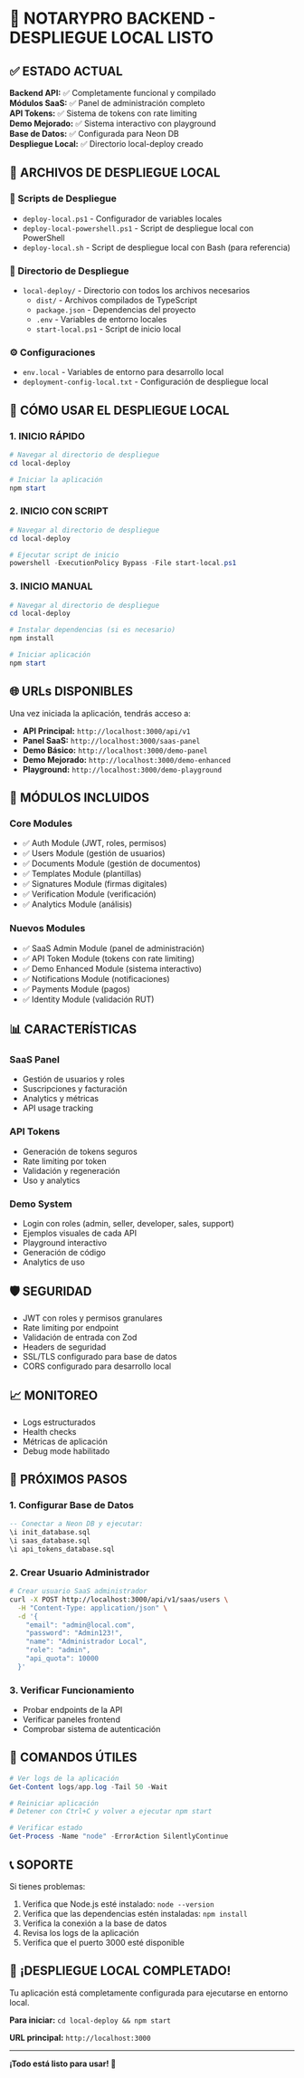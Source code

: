 # 🚀 NOTARYPRO BACKEND - DESPLIEGUE LOCAL LISTO

## ✅ ESTADO ACTUAL

**Backend API:** ✅ Completamente funcional y compilado  
**Módulos SaaS:** ✅ Panel de administración completo  
**API Tokens:** ✅ Sistema de tokens con rate limiting  
**Demo Mejorado:** ✅ Sistema interactivo con playground  
**Base de Datos:** ✅ Configurada para Neon DB  
**Despliegue Local:** ✅ Directorio local-deploy creado  

## 📁 ARCHIVOS DE DESPLIEGUE LOCAL

### 🔧 Scripts de Despliegue
- `deploy-local.ps1` - Configurador de variables locales
- `deploy-local-powershell.ps1` - Script de despliegue local con PowerShell
- `deploy-local.sh` - Script de despliegue local con Bash (para referencia)

### 📂 Directorio de Despliegue
- `local-deploy/` - Directorio con todos los archivos necesarios
  - `dist/` - Archivos compilados de TypeScript
  - `package.json` - Dependencias del proyecto
  - `.env` - Variables de entorno locales
  - `start-local.ps1` - Script de inicio local

### ⚙️ Configuraciones
- `env.local` - Variables de entorno para desarrollo local
- `deployment-config-local.txt` - Configuración de despliegue local

## 🚀 CÓMO USAR EL DESPLIEGUE LOCAL

### 1. INICIO RÁPIDO

```powershell
# Navegar al directorio de despliegue
cd local-deploy

# Iniciar la aplicación
npm start
```

### 2. INICIO CON SCRIPT

```powershell
# Navegar al directorio de despliegue
cd local-deploy

# Ejecutar script de inicio
powershell -ExecutionPolicy Bypass -File start-local.ps1
```

### 3. INICIO MANUAL

```powershell
# Navegar al directorio de despliegue
cd local-deploy

# Instalar dependencias (si es necesario)
npm install

# Iniciar aplicación
npm start
```

## 🌐 URLs DISPONIBLES

Una vez iniciada la aplicación, tendrás acceso a:

- **API Principal:** `http://localhost:3000/api/v1`
- **Panel SaaS:** `http://localhost:3000/saas-panel`
- **Demo Básico:** `http://localhost:3000/demo-panel`
- **Demo Mejorado:** `http://localhost:3000/demo-enhanced`
- **Playground:** `http://localhost:3000/demo-playground`

## 🔧 MÓDULOS INCLUIDOS

### Core Modules
- ✅ Auth Module (JWT, roles, permisos)
- ✅ Users Module (gestión de usuarios)
- ✅ Documents Module (gestión de documentos)
- ✅ Templates Module (plantillas)
- ✅ Signatures Module (firmas digitales)
- ✅ Verification Module (verificación)
- ✅ Analytics Module (análisis)

### Nuevos Modules
- ✅ SaaS Admin Module (panel de administración)
- ✅ API Token Module (tokens con rate limiting)
- ✅ Demo Enhanced Module (sistema interactivo)
- ✅ Notifications Module (notificaciones)
- ✅ Payments Module (pagos)
- ✅ Identity Module (validación RUT)

## 📊 CARACTERÍSTICAS

### SaaS Panel
- Gestión de usuarios y roles
- Suscripciones y facturación
- Analytics y métricas
- API usage tracking

### API Tokens
- Generación de tokens seguros
- Rate limiting por token
- Validación y regeneración
- Uso y analytics

### Demo System
- Login con roles (admin, seller, developer, sales, support)
- Ejemplos visuales de cada API
- Playground interactivo
- Generación de código
- Analytics de uso

## 🛡️ SEGURIDAD

- JWT con roles y permisos granulares
- Rate limiting por endpoint
- Validación de entrada con Zod
- Headers de seguridad
- SSL/TLS configurado para base de datos
- CORS configurado para desarrollo local

## 📈 MONITOREO

- Logs estructurados
- Health checks
- Métricas de aplicación
- Debug mode habilitado

## 🎯 PRÓXIMOS PASOS

### 1. Configurar Base de Datos
```sql
-- Conectar a Neon DB y ejecutar:
\i init_database.sql
\i saas_database.sql
\i api_tokens_database.sql
```

### 2. Crear Usuario Administrador
```bash
# Crear usuario SaaS administrador
curl -X POST http://localhost:3000/api/v1/saas/users \
  -H "Content-Type: application/json" \
  -d '{
    "email": "admin@local.com",
    "password": "Admin123!",
    "name": "Administrador Local",
    "role": "admin",
    "api_quota": 10000
  }'
```

### 3. Verificar Funcionamiento
- Probar endpoints de la API
- Verificar paneles frontend
- Comprobar sistema de autenticación

## 🔧 COMANDOS ÚTILES

```powershell
# Ver logs de la aplicación
Get-Content logs/app.log -Tail 50 -Wait

# Reiniciar aplicación
# Detener con Ctrl+C y volver a ejecutar npm start

# Verificar estado
Get-Process -Name "node" -ErrorAction SilentlyContinue
```

## 📞 SOPORTE

Si tienes problemas:

1. Verifica que Node.js esté instalado: `node --version`
2. Verifica que las dependencias estén instaladas: `npm install`
3. Verifica la conexión a la base de datos
4. Revisa los logs de la aplicación
5. Verifica que el puerto 3000 esté disponible

## 🎉 ¡DESPLIEGUE LOCAL COMPLETADO!

Tu aplicación está completamente configurada para ejecutarse en entorno local.

**Para iniciar:** `cd local-deploy && npm start`

**URL principal:** `http://localhost:3000`

---

**¡Todo está listo para usar! 🚀**
